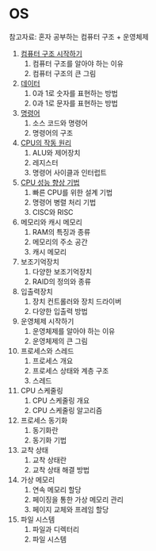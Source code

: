 # OS

참고자료: 혼자 공부하는 컴퓨터 구조 + 운영체제

1. [컴퓨터 구조 시작하기](./컴퓨터%20구조%20시작하기.md)
    1. 컴퓨터 구조를 알아야 하는 이유
    2. 컴퓨터 구조의 큰 그림
2. [데이터](./데이터.md)
    1. 0과 1로 숫자를 표현하는 방법
    2. 0과 1로 문자를 표현하는 방법
3. [명령어](./명령어.md)
    1. 소스 코드와 명령어
    2. 명령어의 구조
4. [CPU의 작동 원리](./CPU의%20작동%20원리.md)
    1. ALU와 제어장치
    2. 레지스터
    3. 명령어 사이클과 인터럽트
5. [CPU 성능 향상 기법](./CPU%20성능%20향상%20기법.md)
    1. 빠른 CPU를 위한 설계 기법
    2. 명령어 병렬 처리 기법
    3. CISC와 RISC
6. 메모리와 캐시 메모리
    1. RAM의 특징과 종류
    2. 메모리의 주소 공간
    3. 캐시 메모리
7. 보조기억장치
    1. 다양한 보조기억장치
    2. RAID의 정의와 종류
8. 입출력장치
    1. 장치 컨트롤러와 장치 드라이버
    2. 다양한 입출력 방법
9. 운영체제 시작하기
    1. 운영체제를 알아야 하는 이유
    2. 운영체제의 큰 그림
10. 프로세스와 스레드
    1. 프로세스 개요
    2. 프로세스 상태와 계층 구조
    3. 스레드
11. CPU 스케줄링
    1. CPU 스케줄링 개요
    2. CPU 스케줄링 알고리즘
12. 프로세스 동기화
    1. 동기화란
    2. 동기화 기법
13. 교착 상태
    1. 교착 상태란
    2. 교착 상태 해결 방법
14. 가상 메모리
    1. 연속 메모리 할당
    2. 페이징을 통한 가상 메모리 관리
    3. 페이지 교체와 프레임 할당
15. 파일 시스템
    1. 파일과 디렉터리
    2. 파일 시스템
